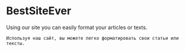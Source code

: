 # BestSiteEver
Using our site you can easily format your articles or texts. 
~~~
Используя наш сайт, вы можете легко форматировать свои статьи или тексты.
